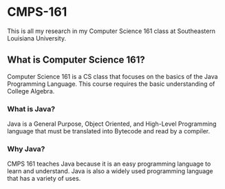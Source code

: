 # CMPS-161
This is all my research in my Computer Science 161 class at Southeastern Louisiana University.

## What is Computer Science 161?
Computer Science 161 is a CS class that focuses on the basics of the Java Programming Language. This course
requires the basic understanding of College Algebra.

### What is Java?
Java is a General Purpose, Object Oriented, and High-Level Programming language that must be translated into Bytecode and read by a
compiler.

### Why Java?
CMPS 161 teaches Java because it is an easy programming language to learn and understand. Java is also a widely used programming
language that has a variety of uses.
